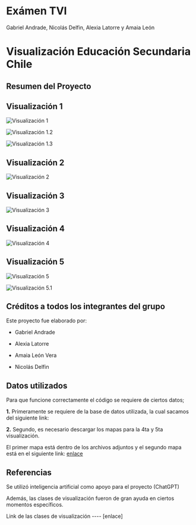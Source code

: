 # Exámen TVI
Gabriel Andrade, Nicolás Delfin, Alexia Latorre y Amaia León  

# Visualización Educación Secundaria Chile
## Resumen del Proyecto




## Visualización 1
![Visualización 1](https://github.com/nicodelfin/TVI/blob/main/Visualizaci%C3%B3n%201.jpg?raw=true)

![Visualización 1.2](https://github.com/nicodelfin/TVI/blob/main/Visualizaci%C3%B3n%201.2.jpg)

![Visualización 1.3](https://github.com/nicodelfin/TVI/blob/main/Visualizaci%C3%B3n%201.3.jpg)


## Visualización 2
![Visualización 2](https://github.com/nicodelfin/TVI/blob/main/Visualizaci%C3%B3n%202.jpg)



## Visualización 3
![Visualización 3](https://github.com/nicodelfin/TVI/blob/main/Visualizaci%C3%B3n%204.jpg)


## Visualización 4
![Visualización 4](https://github.com/nicodelfin/TVI/blob/main/Visualizaci%C3%B3n%203.jpg)



## Visualización 5
![Visualización 5](https://github.com/nicodelfin/TVI/blob/main/Visualizaci%C3%B3n%205.jpg)

![Visualización 5.1](https://github.com/nicodelfin/TVI/blob/main/Visualizaci%C3%B3n%205.2.jpg)







## Créditos a todos los integrantes del grupo
Este proyecto fue elaborado por:

* Gabriel Andrade

* Alexia Latorre

* Amaia León Vera

* Nicolás Delfin


## Datos utilizados
Para que funcione correctamente el código se requiere de ciertos datos;

**1.** Primeramente se requiere de la base de datos utilizada, la cual sacamos del siguiente link: 

**2.** Segundo, es necesario descargar los mapas para la 4ta y 5ta visualización.

El primer mapa está dentro de los archivos adjuntos y el segundo mapa está en el siguiente link: [enlace](https://www.bcn.cl/siit/mapas_vectoriales)


## Referencias
Se utilizó inteligencia artificial como apoyo para el proyecto (ChatGPT)

Además, las clases de visualización fueron de gran ayuda en ciertos momentos específicos.

Link de las clases de visualización ---- [enlace] 











